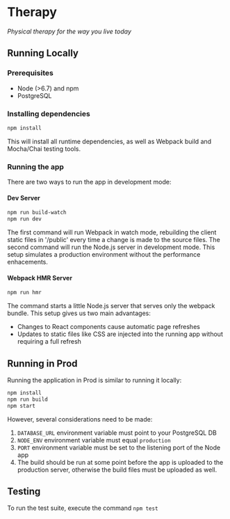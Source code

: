 # Therapy 

_Physical therapy for the way you live today_

## Running Locally

### Prerequisites
- Node (>6.7) and npm
- PostgreSQL

### Installing dependencies

```sh
npm install
```

This will install all runtime dependencies, as well as Webpack build and Mocha/Chai testing tools.

### Running the app

There are two ways to run the app in development mode:

#### Dev Server

```sh
npm run build-watch
npm run dev
```

The first command will run Webpack in watch mode, rebuilding the client static files in '/public' every time a change is made to the source files. The second command will run the Node.js server in development mode. This setup simulates a production environment without the performance enhacements.

#### Webpack HMR Server

```sh
npm run hmr
```

The command starts a little Node.js server that serves only the webpack bundle. This setup gives us two main advantages:

- Changes to React components cause automatic page refreshes
- Updates to static files like CSS are injected into the running app without requiring a full refresh

## Running in Prod

Running the application in Prod is similar to running it locally:

```sh
npm install
npm run build
npm start
```

However, several considerations need to be made:

1. `DATABASE_URL` environment variable must point to your PostgreSQL DB
1. `NODE_ENV` environment variable must equal `production`
1. `PORT` environment variable must be set to the listening port of the Node app
1. The build should be run at some point before the app is uploaded to the production server, otherwise the build files must be uploaded as well.

## Testing

To run the test suite, execute the command `npm test`